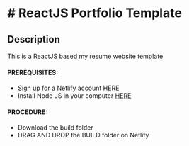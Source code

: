 # #  ReactJS Portfolio Template      



## Description
This is a ReactJS based my resume website template

#### PREREQUISITES:
- Sign up for a Netlify account <a href='https://www.netlify.com'>HERE</a>
- Install Node JS in your computer <a href='https://nodejs.org/en/'>HERE</a>
#### PROCEDURE:
- Download the build folder
- DRAG AND DROP the BUILD folder on Netlify
